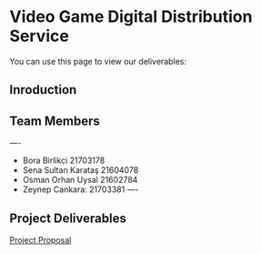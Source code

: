 # Video Game Digital Distribution Service
You can use this page to view our deliverables:

## Inroduction

## Team Members
—-
* Bora Birlikci 21703178
* Sena Sultan Karataş 21604078
* Osman Orhan Uysal 21602784
* Zeynep Cankara: 21703381
—-
## Project Deliverables

[Project Proposal](https://docs.google.com/document/d/1iJj-kOmoQ2Lp-LSmmY9KLxmi8nFKXyfIih1fVehzSvY/edit?usp=sharing)

